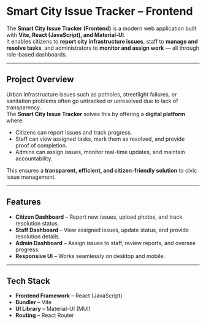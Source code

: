 # Smart City Issue Tracker – Frontend

The **Smart City Issue Tracker (Frontend)** is a modern web application built with **Vite, React (JavaScript), and Material-UI**.  
It enables citizens to **report city infrastructure issues**, staff to **manage and resolve tasks**, and administrators to **monitor and assign work** — all through role-based dashboards.

---

## Project Overview

Urban infrastructure issues such as potholes, streetlight failures, or sanitation problems often go untracked or unresolved due to lack of transparency.  
The **Smart City Issue Tracker** solves this by offering a **digital platform** where:

- Citizens can report issues and track progress.  
- Staff can view assigned tasks, mark them as resolved, and provide proof of completion.  
- Admins can assign issues, monitor real-time updates, and maintain accountability.  

This ensures a **transparent, efficient, and citizen-friendly solution** to civic issue management.

---

## Features

- **Citizen Dashboard** – Report new issues, upload photos, and track resolution status.  
- **Staff Dashboard** – View assigned issues, update status, and provide resolution details.  
- **Admin Dashboard** – Assign issues to staff, review reports, and oversee progress.  
- **Responsive UI** – Works seamlessly on desktop and mobile.  

---

## Tech Stack

- **Frontend Framework** – React (JavaScript)  
- **Bundler** – Vite  
- **UI Library** – Material-UI (MUI)  
- **Routing** – React Router